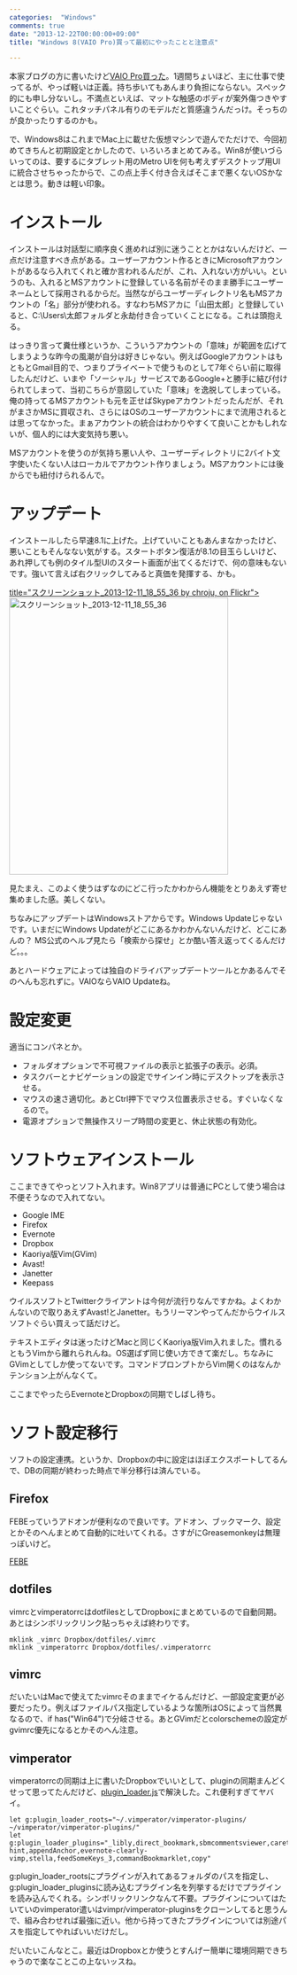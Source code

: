 ```yaml
---
categories:  "Windows"
comments: true
date: "2013-12-22T00:00:00+09:00"
title: "Windows 8(VAIO Pro)買って最初にやったことと注意点"

---
```


本家ブログの方に書いたけど[VAIO Pro買った](http://chroju.hatenablog.jp/entry/20131211/vaio_pro_11_so_cool_mobile_pc)。1週間ちょいほど、主に仕事で使ってるが、やっぱ軽いは正義。持ち歩いてもあんまり負担にならない。スペック的にも申し分ないし。不満点といえば、マットな触感のボディが案外傷つきやすいことぐらい。これタッチパネル有りのモデルだと質感違うんだっけ。そっちのが良かったりするのかも。

で、Windows8はこれまでMac上に載せた仮想マシンで遊んでただけで、今回初めてきちんと初期設定とかしたので、いろいろまとめてみる。Win8が使いづらいってのは、要するにタブレット用のMetro UIを何も考えずデスクトップ用UIに統合させちゃったからで、この点上手く付き合えばそこまで悪くないOSかなとは思う。動きは軽い印象。

# インストール

インストールは対話型に順序良く進めれば別に迷うこととかはないんだけど、一点だけ注意すべき点がある。ユーザーアカウント作るときにMicrosoftアカウントがあるなら入れてくれと確か言われるんだが、これ、入れない方がいい。というのも、入れるとMSアカウントに登録している名前がそのまま勝手にユーザーネームとして採用されるからだ。当然ながらユーザーディレクトリ名もMSアカウントの「名」部分が使われる。すなわちMSアカに「山田太郎」と登録していると、C:\Users\太郎フォルダと永劫付き合っていくことになる。これは頭抱える。

はっきり言って糞仕様というか、こういうアカウントの「意味」が範囲を広げてしまうような昨今の風潮が自分は好きじゃない。例えばGoogleアカウントはもともとGmail目的で、つまりプライベートで使うものとして7年ぐらい前に取得したんだけど、いまや「ソーシャル」サービスであるGoogle+と勝手に結び付けられてしまって、当初こちらが意図していた「意味」を逸脱してしまっている。俺の持ってるMSアカウントも元を正せばSkypeアカウントだったんだが、それがまさかMSに買収され、さらにはOSのユーザーアカウントにまで流用されるとは思ってなかった。まぁアカウントの統合はわかりやすくて良いことかもしれないが、個人的には大変気持ち悪い。

MSアカウントを使うのが気持ち悪い人や、ユーザーディレクトリに2バイト文字使いたくない人はローカルでアカウント作りましょう。MSアカウントには後からでも紐付けられるんで。

# アップデート

インストールしたら早速8.1に上げた。上げていいこともあんまなかったけど、悪いこともそんなない気がする。スタートボタン復活が8.1の目玉らしいけど、あれ押しても例のタイル型UIのスタート画面が出てくるだけで、何の意味もないです。強いて言えば右クリックしてみると真価を発揮する、かも。

[ title="スクリーンショット_2013-12-11_18_55_36 by chroju, on Flickr"><img src="http://farm6.staticflickr.com/5483/11491905623_ced037d32a.jpg" width="396" height="500" alt="スクリーンショット_2013-12-11_18_55_36">](http://www.flickr.com/photos/chroju/11491905623/)

見たまえ、このよく使うはずなのにどこ行ったかわからん機能をとりあえず寄せ集めました感。美しくない。

ちなみにアップデートはWindowsストアからです。Windows Updateじゃないです。いまだにWindows Updateがどこにあるかわかんないんだけど、どこにあんの？ MS公式のヘルプ見たら「検索から探せ」とか酷い答え返ってくるんだけど。。。

あとハードウェアによっては独自のドライバアップデートツールとかあるんでそのへんも忘れずに。VAIOならVAIO Updateね。

# 設定変更

適当にコンパネとか。


* フォルダオプションで不可視ファイルの表示と拡張子の表示。必須。
* タスクバーとナビゲーションの設定でサインイン時にデスクトップを表示させる。
* マウスの速さ適切化。あとCtrl押下でマウス位置表示させる。すぐいなくなるので。
* 電源オプションで無操作スリープ時間の変更と、休止状態の有効化。



# ソフトウェアインストール

ここまできてやっとソフト入れます。Win8アプリは普通にPCとして使う場合は不便そうなので入れてない。


* Google IME
* Firefox
* Evernote
* Dropbox
* Kaoriya版Vim(GVim)
* Avast!
* Janetter
* Keepass



ウイルスソフトとTwitterクライアントは今何が流行りなんですかね。よくわかんないので取りあえずAvast!とJanetter。もうリーマンやってんだからウイルスソフトぐらい買えって話だけど。

テキストエディタは迷ったけどMacと同じくKaoriya版Vim入れました。慣れるともうVimから離れられんね。OS選ばず同じ使い方できて楽だし。ちなみにGVimとしてしか使ってないです。コマンドプロンプトからVim開くのはなんかテンション上がんなくて。

ここまでやったらEvernoteとDropboxの同期でしばし待ち。

# ソフト設定移行

ソフトの設定連携。というか、Dropboxの中に設定はほぼエクスポートしてるんで、DBの同期が終わった時点で半分移行は済んでいる。

## Firefox

FEBEっていうアドオンが便利なので良いです。アドオン、ブックマーク、設定とかそのへんまとめて自動的に吐いてくれる。さすがにGreasemonkeyは無理っぽいけど。

[FEBE](https://addons.mozilla.org/ja/firefox/addon/febe/)

## dotfiles

vimrcとvimperatorrcはdotfilesとしてDropboxにまとめているので自動同期。あとはシンボリックリンク貼っちゃえば終わりです。

```
mklink _vimrc Dropbox/dotfiles/.vimrc
mklink _vimperatorrc Dropbox/dotfiles/.vimperatorrc
```


## vimrc

だいたいはMacで使えてたvimrcそのままでイケるんだけど、一部設定変更が必要だったり。例えばファイルパス指定しているような箇所はOSによって当然異なるので、if has("Win64")で分岐させる。あとGVimだとcolorschemeの設定がgvimrc優先になるとかそのへん注意。

## vimperator

vimperatorrcの同期は上に書いたDropboxでいいとして、pluginの同期まんどくせって思ってたんだけど、[plugin_loader.js](https://github.com/vimpr/vimperator-plugins/blob/master/plugin_loader.js)で解決した。これ便利すぎてヤバイ。

```
let g:plugin_loader_roots="~/.vimperator/vimperator-plugins/ ~/vimperator/vimperator-plugins/"
let g:plugin_loader_plugins="_libly,direct_bookmark,sbmcommentsviewer,caret-hint,appendAnchor,evernote-clearly-vimp,stella,feedSomeKeys_3,commandBookmarklet,copy"
```


g:plugin_loader_rootsにプラグインが入れてあるフォルダのパスを指定し、g:plugin_loader_pluginsに読み込むプラグイン名を列挙するだけでプラグインを読み込んでくれる。シンボリックリンクなんて不要。プラグインについてはたいていのvimperator遣いはvimpr/vimperator-pluginsをクローンしてると思うんで、組み合わせれば最強に近い。他から持ってきたプラグインについては別途パスを指定してやればいいだけだし。

だいたいこんなとこ。最近はDropboxとか使うとすんげー簡単に環境同期できちゃうので楽なことこの上ないッスね。



